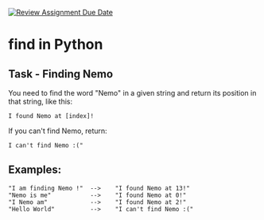 [![Review Assignment Due Date](https://classroom.github.com/assets/deadline-readme-button-24ddc0f5d75046c5622901739e7c5dd533143b0c8e959d652212380cedb1ea36.svg)](https://classroom.github.com/a/OM6mq5dK)
# find in Python

## Task - Finding Nemo

You need to find the word "Nemo" in a given string and return its position in that string, like this:

```
I found Nemo at [index]!
```

If you can't find Nemo, return:

```
I can't find Nemo :("
```

## Examples:
```
"I am finding Nemo !"  -->    "I found Nemo at 13!"  
"Nemo is me"           -->    "I found Nemo at 0!"  
"I Nemo am"            -->    "I found Nemo at 2!"  
"Hello World"          -->    "I can't find Nemo :("  
```
